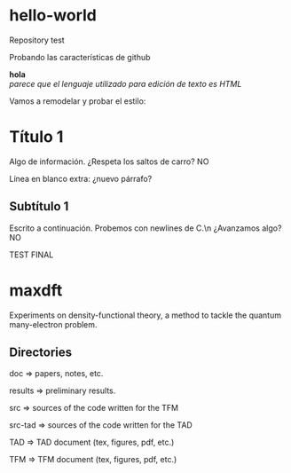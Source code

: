 hello-world
===========

Repository test

Probando las características de github

<b>hola</b><br />
<i>parece que el lenguaje utilizado para edición de texto es HTML</i>

Vamos a remodelar y probar el estilo:

# Título 1

Algo de información.
¿Respeta los saltos de carro? NO

Línea en blanco extra: ¿nuevo párrafo?

## Subtítulo 1
Escrito a continuación. Probemos con newlines de C.\n
¿Avanzamos algo? NO

TEST FINAL

# maxdft

Experiments on density-functional theory, a method to tackle the quantum
many-electron problem.

## Directories

doc => papers, notes, etc.

results => preliminary results.

src => sources of the code written for the TFM

src-tad => sources of the code written for the TAD

TAD => TAD document (tex, figures, pdf, etc.)

TFM => TFM document (tex, figures, pdf, etc.)

